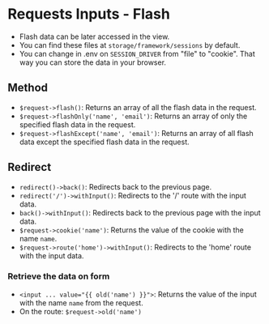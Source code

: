 # Requests Inputs - Flash
- Flash data can be later accessed in the view.
- You can find these files at `storage/framework/sessions` by default.
- You can change in .env on `SESSION_DRIVER`  from "file" to "cookie". That way you can store the data in your browser.

## Method
- `$request->flash()`: Returns an array of all the flash data in the request.
- `$request->flashOnly('name', 'email')`: Returns an array of only the specified flash data in the request.
- `$request->flashExcept('name', 'email')`: Returns an array of all flash data except the specified flash data in the request.

## Redirect
- `redirect()->back()`: Redirects back to the previous page.
- `redirect('/')->withInput()`: Redirects to the '/' route with the input data.
- `back()->withInput()`: Redirects back to the previous page with the input data.
- `$request->cookie('name')`: Returns the value of the cookie with the name `name`. 
- `$request->route('home')->withInput()`: Redirects to the 'home' route with the input data.

### Retrieve the data on form
- `<input ... value="{{ old('name') }}">`: Returns the value of the input with the name `name` from the request.
- On the route: `$request->old('name')`